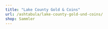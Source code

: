 ```yaml
---
title: "Lake County Gold & Coins"
url: /ashtabula/lake-county-gold-und-coins/
shop: Sammler
---
```

